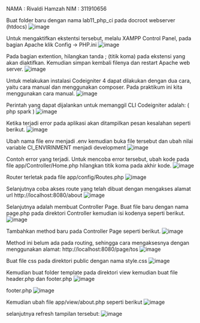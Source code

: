 NAMA : Rivaldi Hamzah
NIM : 311910656

Buat folder baru dengan nama lab11_php_ci pada docroot webserver (htdocs)
![image](https://user-images.githubusercontent.com/56198396/122627747-afc0de80-d0db-11eb-96ab-01aba1c42752.png)

Untuk mengaktifkan ekstentsi tersebut, melalu XAMPP Control Panel, pada bagian Apache klik Config -> PHP.ini
![image](https://user-images.githubusercontent.com/56198396/122627750-bcddcd80-d0db-11eb-9567-9c324ed39279.png)

Pada bagian extention, hilangkan tanda ; (titik koma) pada ekstensi yang akan diaktifkan. Kemudian simpan kembali filenya dan restart Apache web server.
![image](https://user-images.githubusercontent.com/56198396/122627756-ca935300-d0db-11eb-925e-844e7e625f71.png)


Untuk melakukan instalasi Codeigniter 4 dapat dilakukan dengan dua cara, yaitu cara manual dan menggunakan composer. Pada praktikum ini kita menggunakan cara manual.
![image](https://user-images.githubusercontent.com/56198396/122627767-e0a11380-d0db-11eb-86b5-5b8f184307c1.png)

Perintah yang dapat dijalankan untuk memanggil CLI Codeigniter adalah: ( php spark )
![image](https://user-images.githubusercontent.com/56198396/122627773-ee569900-d0db-11eb-8f10-4abe61870333.png)

Ketika terjadi error pada aplikasi akan ditampilkan pesan kesalahan seperti berikut.
![image](https://user-images.githubusercontent.com/56198396/122627782-ff070f00-d0db-11eb-97d8-cad32e382ed8.png)

Ubah nama file env menjadi .env kemudian buka file tersebut dan ubah nilai variable CI_ENVIRINMENT menjadi development
![image](https://user-images.githubusercontent.com/56198396/122627790-10501b80-d0dc-11eb-8e65-f7b26cce909d.png)

Contoh error yang terjadi. Untuk mencoba error tersebut, ubah kode pada file app/Controller/Home.php hilangkan titik koma pada akhir kode.
![image](https://user-images.githubusercontent.com/56198396/122627796-1a721a00-d0dc-11eb-8c51-d3f538cc7915.png)

Router terletak pada file app/config/Routes.php
![image](https://user-images.githubusercontent.com/56198396/122627802-2958cc80-d0dc-11eb-9c0d-b13da2f6ea36.png)

Selanjutnya coba akses route yang telah dibuat dengan mengakses alamat url http://localhost:8080/about
![image](https://user-images.githubusercontent.com/56198396/122627818-3ecdf680-d0dc-11eb-888b-90d8c469039b.png)

Selanjutnya adalah membuat Controller Page. Buat file baru dengan nama page.php pada direktori Controller kemudian isi kodenya seperti berikut.
![image](https://user-images.githubusercontent.com/56198396/122627824-4a212200-d0dc-11eb-840e-3185a279fe03.png)

Tambahkan method baru pada Controller Page seperti berikut.
![image](https://user-images.githubusercontent.com/56198396/122627827-56a57a80-d0dc-11eb-95e7-1e47fa0dc304.png)

Method ini belum ada pada routing, sehingga cara mengaksesnya dengan menggunakan alamat: http://localhost:8080/page/tos
![image](https://user-images.githubusercontent.com/56198396/122627835-658c2d00-d0dc-11eb-8739-19b5d8dc02cd.png)

Buat file css pada direktori public dengan nama style.css
![image](https://user-images.githubusercontent.com/56198396/122627844-7177ef00-d0dc-11eb-97a0-0d3932cd0990.png)

Kemudian buat folder template pada direktori view kemudian buat file header.php dan footer.php
![image](https://user-images.githubusercontent.com/56198396/122627851-7b99ed80-d0dc-11eb-95b5-b4e047af69e6.png)

footer.php
![image](https://user-images.githubusercontent.com/56198396/122627858-86548280-d0dc-11eb-9535-93cc8e8fe484.png)

Kemudian ubah file app/view/about.php seperti berikut
![image](https://user-images.githubusercontent.com/56198396/122627865-910f1780-d0dc-11eb-984a-3355d22c3d4d.png)

selanjutnya refresh tampilan tersebut:
![image](https://user-images.githubusercontent.com/56198396/122627877-9a987f80-d0dc-11eb-80e3-7e19f7c40360.png)
